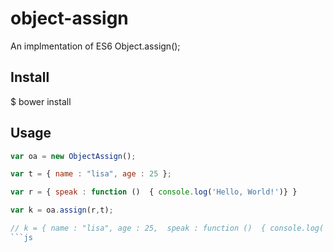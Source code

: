 # object-assign

An implmentation of ES6 Object.assign();



## Install

$ bower install


## Usage

```js
var oa = new ObjectAssign();

var t = { name : "lisa", age : 25 };

var r = { speak : function ()  { console.log('Hello, World!')} }

var k = oa.assign(r,t);

// k = { name : "lisa", age : 25,  speak : function ()  { console.log('Hello, World!')} }
```js
